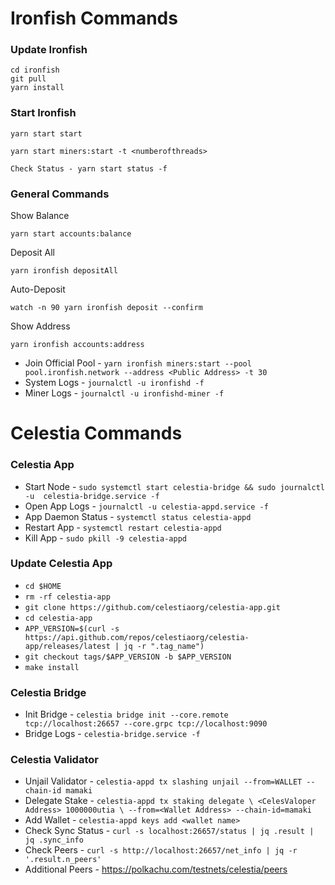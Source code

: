 # Ironfish Commands 
### Update Ironfish
```
cd ironfish
git pull
yarn install
```
### Start Ironfish
```
yarn start start
```
```
yarn start miners:start -t <numberofthreads>
```
```
Check Status - yarn start status -f
```
### General Commands
Show Balance
``` 
yarn start accounts:balance
```
Deposit All
```
yarn ironfish depositAll
```
Auto-Deposit 
```
watch -n 90 yarn ironfish deposit --confirm
```
Show Address
```
yarn ironfish accounts:address
```
* Join Official Pool - `yarn ironfish miners:start --pool pool.ironfish.network --address <Public Address> -t 30`
* System Logs - `journalctl -u ironfishd -f`
* Miner Logs - `journalctl -u ironfishd-miner -f`


# Celestia Commands
### Celestia App
* Start Node - `sudo systemctl start celestia-bridge && sudo journalctl -u  celestia-bridge.service -f`
* Open App Logs - `journalctl -u celestia-appd.service -f`
* App Daemon Status - `systemctl status celestia-appd`
* Restart App - `systemctl restart celestia-appd`
* Kill App - `sudo pkill -9 celestia-appd`

### Update Celestia App
* `cd $HOME`
* `rm -rf celestia-app`
* `git clone https://github.com/celestiaorg/celestia-app.git`
* `cd celestia-app`
* `APP_VERSION=$(curl -s https://api.github.com/repos/celestiaorg/celestia-app/releases/latest | jq -r ".tag_name")`
* `git checkout tags/$APP_VERSION -b $APP_VERSION`
* `make install`

### Celestia Bridge 
* Init Bridge - `celestia bridge init --core.remote tcp://localhost:26657 --core.grpc tcp://localhost:9090`
* Bridge Logs - `celestia-bridge.service -f`

### Celestia Validator
* Unjail Validator - `celestia-appd tx slashing unjail --from=WALLET --chain-id mamaki`
* Delegate Stake - `celestia-appd tx staking delegate \
<CelesValoper Address> 1000000utia \
    --from=<Wallet Address> --chain-id=mamaki`
* Add Wallet - `celestia-appd keys add <wallet name>`
* Check Sync Status - `curl -s localhost:26657/status | jq .result | jq .sync_info`
* Check Peers - `curl -s http://localhost:26657/net_info | jq -r '.result.n_peers'`
* Additional Peers - https://polkachu.com/testnets/celestia/peers
